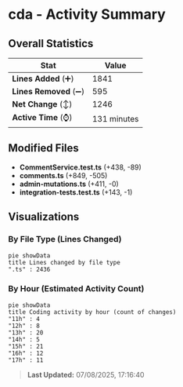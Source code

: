 # cda - Activity Summary 

## Overall Statistics

| Stat                   | Value                                                             |
| ---------------------- | ----------------------------------------------------------------- |
| **Lines Added** (➕)   | 1841                                          |
| **Lines Removed** (➖) | 595                                        |
| **Net Change** (↕)    | 1246                |
| **Active Time** (⌚)   | 131 minutes |


## Modified Files
- **CommentService.test.ts** (+438, -89)
- **comments.ts** (+849, -505)
- **admin-mutations.ts** (+411, -0)
- **integration-tests.test.ts** (+143, -1)

## Visualizations

### By File Type (Lines Changed)

```mermaid
pie showData
title Lines changed by file type
".ts" : 2436
```

### By Hour (Estimated Activity Count)

```mermaid
pie showData
title Coding activity by hour (count of changes)
"11h" : 4
"12h" : 8
"13h" : 20
"14h" : 5
"15h" : 21
"16h" : 12
"17h" : 11
```


> **Last Updated:** 07/08/2025, 17:16:40